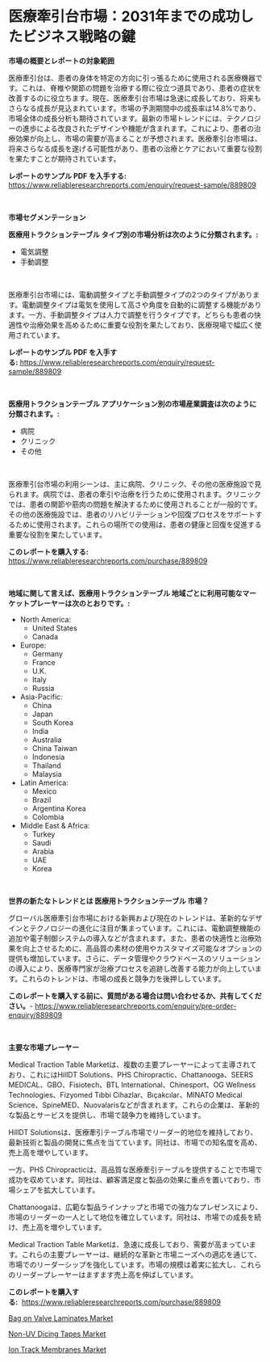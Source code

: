 <p><h1>医療牽引台市場：2031年までの成功したビジネス戦略の鍵</h1></p><p><strong>市場の概要とレポートの対象範囲</strong></p>
<p><p>医療牽引台は、患者の身体を特定の方向に引っ張るために使用される医療機器です。これは、脊椎や関節の問題を治療する際に役立つ道具であり、患者の症状を改善するのに役立ちます。現在、医療牽引台市場は急速に成長しており、将来もさらなる成長が見込まれています。市場の予測期間中の成長率は14.8%であり、市場全体の成長分析も期待されています。最新の市場トレンドには、テクノロジーの進歩による改良されたデザインや機能が含まれます。これにより、患者の治療効果が向上し、市場の需要が高まることが予想されます。医療牽引台市場は、将来さらなる成長を遂げる可能性があり、患者の治療とケアにおいて重要な役割を果たすことが期待されています。</p></p>
<p><strong>レポートのサンプル PDF を入手する:</strong> <a href="https://www.reliableresearchreports.com/enquiry/request-sample/889809">https://www.reliableresearchreports.com/enquiry/request-sample/889809</a></p>
<p>&nbsp;</p>
<p><strong>市場セグメンテーション</strong></p>
<p><strong>医療用トラクションテーブル タイプ別の市場分析は次のように分類されます。:</strong></p>
<p><ul><li>電気調整</li><li>手動調整</li></ul></p>
<p>&nbsp;</p>
<p><p>医療牽引台市場には、電動調整タイプと手動調整タイプの2つのタイプがあります。電動調整タイプは電気を使用して高さや角度を自動的に調整する機能があります。一方、手動調整タイプは人力で調整を行うタイプです。どちらも患者の快適性や治療効果を高めるために重要な役割を果たしており、医療現場で幅広く使用されています。</p></p>
<p><strong>レポートのサンプル PDF を入手する:</strong>&nbsp;<a href="https://www.reliableresearchreports.com/enquiry/request-sample/889809">https://www.reliableresearchreports.com/enquiry/request-sample/889809</a></p>
<p>&nbsp;</p>
<p><strong> 医療用トラクションテーブル アプリケーション別の市場産業調査は次のように分類されます。:</strong></p>
<p><ul><li>病院</li><li>クリニック</li><li>その他</li></ul></p>
<p>&nbsp;</p>
<p><p>医療牽引台市場の利用シーンは、主に病院、クリニック、その他の医療施設で見られます。病院では、患者の牽引や治療を行うために使用されます。クリニックでは、患者の関節や筋肉の問題を解決するために使用されることが一般的です。その他の医療施設では、患者のリハビリテーションや回復プロセスをサポートするために使用されます。これらの場所での使用は、患者の健康と回復を促進する重要な役割を果たしています。</p></p>
<p><strong>このレポートを購入する:</strong>&nbsp; <a href="https://www.reliableresearchreports.com/purchase/889809">https://www.reliableresearchreports.com/purchase/889809</a></p>
<p>&nbsp;</p>
<p><strong>地域に関して言えば、医療用トラクションテーブル 地域ごとに利用可能なマーケットプレーヤーは次のとおりです。:</strong></p>
<p><ul>
    <li>
        North America:
        <ul>
            <li>United States</li>
            <li>Canada</li>
        </ul>
    </li>
    <li>
        Europe:
        <ul>
            <li>Germany</li>
            <li>France</li>
            <li>U.K.</li>
            <li>Italy</li>
            <li>Russia</li>
        </ul>
    </li>
    <li>
        Asia-Pacific:
        <ul>
            <li>China</li>
            <li>Japan</li>
            <li>South Korea</li>
            <li>India</li>
            <li>Australia</li>
            <li>China Taiwan</li>
            <li>Indonesia</li>
            <li>Thailand</li>
            <li>Malaysia</li>
        </ul>
    </li>
    <li>
        Latin America:
        <ul>
            <li>Mexico</li>
            <li>Brazil</li>
            <li>Argentina Korea</li>
            <li>Colombia</li>
        </ul>
    </li>
    <li>
        Middle East & Africa:
        <ul>
            <li>Turkey</li>
            <li>Saudi</li>
            <li>Arabia</li>
            <li>UAE</li>
            <li>Korea</li>
        </ul>
    </li>
    </ul></p>
<p>&nbsp;</p>
<p><strong>世界の新たなトレンドとは 医療用トラクションテーブル 市場？</strong></p>
<p><p>グローバル医療牽引台市場における新興および現在のトレンドは、革新的なデザインとテクノロジーの進化に注目が集まっています。これには、電動調整機能の追加や電子制御システムの導入などが含まれます。また、患者の快適性と治療効果を向上させるために、高品質の素材の使用やカスタマイズ可能なオプションの提供も増加しています。さらに、データ管理やクラウドベースのソリューションの導入により、医療専門家が治療プロセスを追跡し改善する能力が向上しています。これらのトレンドは、市場の成長と競争力を後押ししています。</p></p>
<p><strong>このレポートを購入する前に、質問がある場合は問い合わせるか、共有してください。</strong>- <a href="https://www.reliableresearchreports.com/enquiry/pre-order-enquiry/889809">https://www.reliableresearchreports.com/enquiry/pre-order-enquiry/889809</a></p>
<p>&nbsp;</p>
<p><strong>主要な市場プレーヤー</strong></p>
<p><p>Medical Traction Table Marketは、複数の主要プレーヤーによって主導されており、これにはHillDT Solutions、PHS Chiropractic、Chattanooga、SEERS MEDICAL、GBO、Fisiotech、BTL International、Chinesport、OG Wellness Technologies、Fizyomed Tıbbi Cihazlar、Bıçakcılar、MINATO Medical Science、SpineMED、Nuovalarisなどが含まれます。これらの企業は、革新的な製品とサービスを提供し、市場で競争力を維持しています。</p><p>HillDT Solutionsは、医療牽引テーブル市場でリーダー的地位を維持しており、最新技術と製品の開発に焦点を当てています。同社は、市場での知名度を高め、売上高を増やしています。</p><p>一方、PHS Chiropracticは、高品質な医療牽引テーブルを提供することで市場で成功を収めています。同社は、顧客満足度と製品の効果に重点を置いており、市場シェアを拡大しています。</p><p>Chattanoogaは、広範な製品ラインナップと市場での強力なプレゼンスにより、市場のリーダーの一人として地位を確立しています。同社は、市場での成長を続け、売上高を増やしています。</p><p>Medical Traction Table Marketは、急速に成長しており、需要が高まっています。これらの主要プレーヤーは、継続的な革新と市場ニーズへの適応を通じて、市場でのリーダーシップを強化しています。市場の規模は着実に拡大し、これらのリーダープレーヤーはますます売上高を伸ばしています。</p></p>
<p><strong>このレポートを購入する:</strong>&nbsp;&nbsp;<a href="https://www.reliableresearchreports.com/purchase/889809">https://www.reliableresearchreports.com/purchase/889809</a></p>
<p><p><a href="https://github.com/kathiaseamanalvaradovlprc2h/Market-Research-Report-List-1/blob/main/bag-on-valve-laminates-market.md">Bag on Valve Laminates Market</a></p><p><a href="https://github.com/wusalecollins540tpqoz/Market-Research-Report-List-1/blob/main/non-uv-dicing-tapes-market.md">Non-UV Dicing Tapes Market</a></p><p><a href="https://github.com/pjcfca/Market-Research-Report-List-1/blob/main/ion-track-membranes-market.md">Ion Track Membranes Market</a></p></p>
